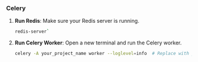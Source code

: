 ### Celery 

1.  **Run Redis**: Make sure your Redis server is running.
    
    ```bash
    redis-server` 
    ```
2.  **Run Celery Worker**: Open a new terminal and run the Celery worker.
    
    ```bash
    celery -A your_project_name worker --loglevel=info  # Replace with your project name`
    ```